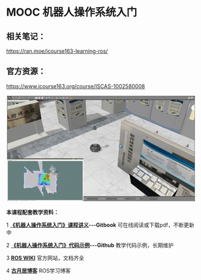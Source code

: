 # MOOC 机器人操作系统入门

## 相关笔记：

https://ran.moe/icourse163-learning-ros/



## 官方资源：

https://www.icourse163.org/course/ISCAS-1002580008

<img src="./cover_img/image-20210206185014590.png" alt="image-20210206185014590" style="zoom: 67%;" />



**本课程配套教学资料：**

1 [**《机器人操作系统入门》课程讲义**](https://sychaichangkun.gitbooks.io/ros-tutorial-icourse163/content/)**---Gitbook**    可在线阅读或下载pdf，不断更新中

2 [**《机器人操作系统入门》代码示例**](https://github.com/DroidAITech/ROS-Academy-for-Beginners)**---Github**     教学代码示例，长期维护

3 [**ROS WIKI**](https://wiki.ros.org/)          官方网站，文档齐全

4 [**古月居博客**](https://www.guyuehome.com/)          ROS学习博客